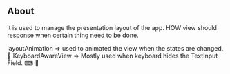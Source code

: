 ## About

it is used to manage the presentation layout of the app. HOW view should response when certain thing need to be done.

layoutAnimation => used to animated the view when the states are changed. 🎠
KeyboardAwareView => Mostly used when keyboard hides the TextInput Field. ⌨ 🎹
